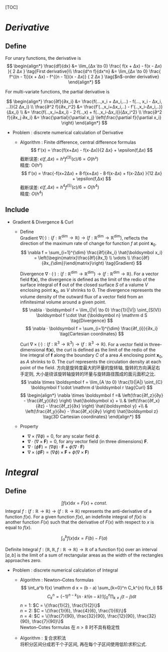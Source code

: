 [TOC]
# $Derivative$
## Define  
For unary functions, the derivative is
$$
\begin{align*}
  \frac{df}{dx} &= \lim_{Δx \to 0}  \frac{ f(x + Δx) - f(x - Δx) }{ 2 Δx }  \tag{First derivative}\\
  \frac{d^n f}{dx^n} &= \lim_{Δx \to 0} \frac{ f^{(n - 1)}(x + Δx) - f^{(n - 1)}(x - Δx)} { 2 Δx }  \tag{$n$-order derivative}
\end{align*}
$$

For multi-variate functions, the partial derivative is

$$
\begin{align*}
  \frac{∂f}{∂x_i} &= \frac{f(...,x_i + Δx_i,...) -  f(..., x_i - Δx_i, ...)}{2 Δx_i}  \\
  \frac{∂^2 f}{∂x_i^2}  
  &= \frac{f'(..,x_i+Δx_i,..) -  f'(..,x_i-Δx_i,..)}{Δx_i}   \\
  &= \frac{f(..,x_i+Δx_i) - 2·f(..,x) + f(..,x_i-Δx_i)}{Δx_i^2}  \\
  \frac{∂^2 f}{∂x_j ∂x_i}  
  &= \frac{\partial}{\partial x_j} \left(\frac{\partial f}{\partial x_i} \right)
\end{align*}
$$

- Problem : discrete numerical calculation of Derivative

    - Algorithm : Finite difference, central difference formulas
      $$
      f'(x) = \frac{f(x+Δx) -  f(x-Δx)}{2 Δx} + \epsilon(f,Δx)
      $$
      截断误差: $\epsilon(f,Δx) = h² f^{(3)}(c) / 6 = O(h²)$  
      精度: O(h²)  
      $$
      f'(x) = \frac{-f(x+2Δx) + 8·f(x+Δx) - 8·f(x-Δx) + f(x-2Δx) }{12 Δx} + \epsilon(f,Δx)
      $$
      截断误差: $\epsilon(f,Δx) = h^4 f^{(5)}(c) / 6 = O(h^4)$  
      精度: $O(h^4)$  

## Include

* Gradient & Divergence & Curl
  - Define  
    Gradient $\nabla (\cdot): (f: \mathbb R^{\dim} \to \mathbb R) \to (f: \mathbb R^{\dim} \to \mathbb R^{\dim})$, reflects the direction of the maximum rate of change for function $f$ at point $\boldsymbol x_0$.
    $$
    \nabla f = \sum_{i=1}^{\dim} \frac{∂f}{∂x_i} \hat{\boldsymbol x_i} = \left(\begin{matrix}\frac{∂f}{∂x_1} \\ \vdots \\ \frac{∂f}{∂x_{\dim}}\end{matrix}\right)  \tag{Gradient}
    $$
    
    Divergence $\nabla \cdot (\cdot): (f: \mathbb R^{\dim} \to \mathbb R^{\dim}) \to (f: \mathbb R^{\dim} \to \mathbb R)$. For a vector field $\boldsymbol f(\boldsymbol x)$, the divergence is defined as the limit of the redio of the surface integral of $\boldsymbol f$ out of the closed surface $S$ of a valume $V$ enclosing point $\boldsymbol x_0$, as $V$ shrinks to $0$. The divergence represents the volume density of the outward flux of a vector field from an infinitesimal volume around a given point.
    $$
    \nabla · \boldsymbol f = \lim_{|V| \to 0} \frac{1}{|V|} \oint_{S(V)} \boldsymbol f \cdot \hat {\boldsymbol n} \mathrm d S \tag{Divergence}
    $$
    $$
    \nabla · \boldsymbol f = \sum_{i=1}^{\dim} \frac{∂f_{i}}{∂x_i}  \tag{Cartesian coordinates}
    $$
    
    Curl $\nabla \times (\cdot): (f: \mathbb R^{3} \to \mathbb R^{3}) \to (f: \mathbb R^{3} \to \mathbb R)$. For a vector field in three-dimensional $\boldsymbol f(\boldsymbol x)$, the curl is defined as the limit of the redio of the line integral of $\boldsymbol f$ along the boundary $C$ of a area $A$ enclosing point $\boldsymbol x_0$, as $A$ shrinks to $0$. The curl represents the circulation density at each point of the field. 方向是旋转度最大的环量的旋转轴, 旋转的方向满足右手定则, 大小是绕该旋转轴旋转的环量与旋转路径围成的面元面积之比.
    $$
    \nabla \times \boldsymbol f = \lim_{A \to 0} \frac{1}{|A|} \oint_{C} \boldsymbol f \cdot \mathrm d \boldsymbol r \tag{Curl}
    $$
    $$
    \begin{align*}
      \nabla \times \boldsymbol f =& \left(\frac{∂f_z}{∂y} - \frac{∂f_y}{∂z} \right) \hat{\boldsymbol x} + \\
      & \left(\frac{∂f_x}{∂z} - \frac{∂f_z}{∂x} \right) \hat{\boldsymbol y}  +\\
      & \left(\frac{∂f_y}{∂x} - \frac{∂f_x}{∂y} \right) \hat{\boldsymbol z}  \tag{3D Cartesian coordinates}
    \end{align*}
    $$
    
  - Property
    - $\nabla \times (\nabla \phi) = 0$, for any scalar field $\phi$.
    - $\nabla \cdot (\nabla \times \boldsymbol F) = 0$, for any vector field (in three dimensions) $\boldsymbol F$. 
    - $\nabla \cdot (\phi \boldsymbol F) = (\nabla \phi) \cdot \boldsymbol F + \phi (\nabla \cdot \boldsymbol F)$
    - $\nabla \times (\phi \boldsymbol F) = (\nabla \phi) \times \boldsymbol F + \phi (\nabla \times \boldsymbol F)$

# $Integral$

## Define  

$$
\int f(x) \mathrm d x  = F(x)  + const.\tag{Integral}
$$
Integral $f: (f: \mathbb R \to \mathbb R) \to (f: \mathbb R \to \mathbb R)$ represents the anti-derivative of a function $f(x)$. For a given function $f(x)$, an indefinite integral of $f(x)$ is another function $F(x)$ such that the derivative of $F(x)$ with respect to $x$ is equal to $f(x)$.

$$
\int_a^b f(x) \mathrm d x = F(b) - F(a) \tag{Definite Integral}
$$

Definite Integral $f: (\mathbb R, \mathbb R, f: \mathbb R \to \mathbb R) \to \mathbb R$ of a function f(x) over an interval $[a, b]$ is the limit of a sum of rectangular areas as the width of the rectangles approaches zero. 

- Problem : discrete numerical calculation of Integral

    - Algorithm : Newton–Cotes formulas
      $$
      \int_a^b f(x) \mathrm d x = (b - a) \sum_{k=0}^n  C_k^{n} f(x_i)
      $$
      $$
      C_k^{n} = (-1)^{n-k}(n·k!(n-k)!) \int_0^n \prod_{k≠j} (t-j) \mathrm d t
      $$
      $n = 1$: $C = \{\frac{1}{2}, \frac{1}{2}\}$  
      $n = 2$: $C = \{\frac{1}{6}, \frac{4}{6}, \frac{1}{6}\}$  
      $n = 4$: $C = \{\frac{7}{90}, \frac{32}{90}, \frac{12}{90}, \frac{32}{90}, \frac{7}{90}\}$   
      Newton–Cotes formulas 在 $n > 8$ 时不具有稳定性

    - Algorithm : 复合求积法  
      将积分区间分成若干个子区间, 再在每个子区间使用低阶求积公式.